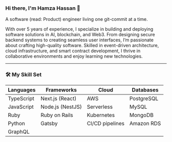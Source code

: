 ### Hi there, I'm Hamza Hassan 👋  
A software (read: Product) engineer living one git-commit at a time.

With over 5 years of experience, I specialize in building and deploying software solutions in AI, blockchain, and Web3. 
From designing secure backend systems to creating seamless user interfaces, I’m passionate about crafting high-quality software. 
Skilled in event-driven architecture, cloud infrastructure, and smart contract development, I thrive in collaborative environments and enjoy learning new technologies.

---

### 🛠 My Skill Set

| **Languages**     | **Frameworks**      | **Cloud**       | **Databases**  |
|-------------------|---------------------|-----------------|----------------|
| TypeScript        | Next.js (React)     | AWS             | PostgreSQL     |
| JavaScript        | Node.js (NestJS)    | Serverless      | MySQL          |
| Ruby              | Ruby on Rails       | Kubernetes      | MongoDB        |
| Python            | Gatsby              | CI/CD pipelines | Amazon RDS     |
| GraphQL           |                    |                 |                |

